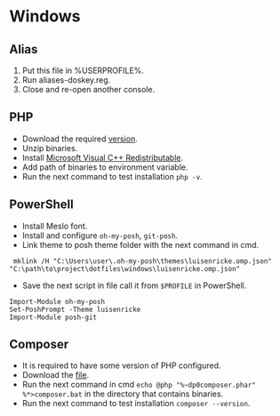 # Windows

## Alias

1. Put this file in %USERPROFILE%.
2. Run aliases-doskey.reg.
3. Close and re-open another console.

## PHP

- Download the required [version](https://windows.php.net/download).
- Unzip binaries.
- Install [Microsoft Visual C++ Redistributable](https://docs.microsoft.com/en-US/cpp/windows/latest-supported-vc-redist?view=msvc-160).
- Add path of binaries to environment variable.
- Run the next command to test installation `php -v`.

## PowerShell

- Install Meslo font.
- Install and configure `oh-my-posh`, `git-posh`.
- Link theme to posh theme folder with the next command in cmd.

```shell
 mklink /H "C:\Users\user\.oh-my-posh\themes\luisenricke.omp.json" "C:\path\to\project\dotfiles\windows\luisenricke.omp.json"
```

- Save the next script in file call it from `$PROFILE` in PowerShell.

```shell
Import-Module oh-my-posh
Set-PoshPrompt -Theme luisenricke
Import-Module posh-git
```

## Composer

- It is required to have some version of PHP configured.
- Download the [file](https://getcomposer.org/download/).
- Run the next command in cmd `echo @php "%~dp0composer.phar" %*>composer.bat` in the directory that contains binaries.
- Run the next command to test installation `composer --version`.
